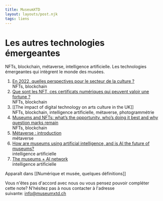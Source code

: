 ```yaml
---
title: MuseumXTD
layout: layouts/post.njk
tags: liens
---
```

# Les autres technologies émergeantes
NFTs, blockchain, métaverse, intelligence artificielle. Les technologies émergeantes qui intègrent le monde des musées. 

1. [En 2022, quelles perspectives pour le secteur de la culture ?](https://www.ladn.eu/mondes-creatifs/tendances-culture-2022-nft-cryptoart-art-immersif-streaming-transition-ecologique/?utm_source=newsletter_ladn&utm_medium=email&utm_campaign=news_ladn_tendance&utm_content=20220215)   
   NFTs, blockchain
2. [Que sont les NFT, ces certificats numériques qui peuvent valoir une fortune ?](https://information.tv5monde.com/info/que-sont-les-nft-ces-certificats-numeriques-qui-peuvent-valoir-une-fortune-432946)    
   NFTs, blockchain
3. [[The impact of digital technology on arts culture in the UK]]    
   NFTs, blockchain, intelligence artificielle, métaverse, photogrammétrie
4. [Museums and NFTs: what’s the opportunity, who’s doing it best and why question marks remain](https://www.museumnext.com/article/museums-and-nfts/)    
   NFTs, blockchain
5. [Métaverse : introduction](https://www.museumconnections.com/retour-sur-museum-connections-2022/metaverse-introduction/)     
   métaverse
6. [How are museums using artificial intelligence, and is AI the future of museums?](https://www.museumnext.com/article/artificial-intelligence-and-the-future-of-museums/)     
   intelligence artificielle
7. [The museums + AI network](https://themuseumsainetwork.files.wordpress.com/2020/02/20190317_museums-and-ai-toolkit_rl_web.pdf)     
   intelligence artificielle


Apparaît dans [[Numérique et musée, quelques définitions]]

Vous n'êtes pas d'accord avec nous ou vous pensez pouvoir compléter cette note? N'hésitez pas à nous contacter à l'adresse suivante: [info@museumxtd.ch](mailto:info@museumxtd.ch)